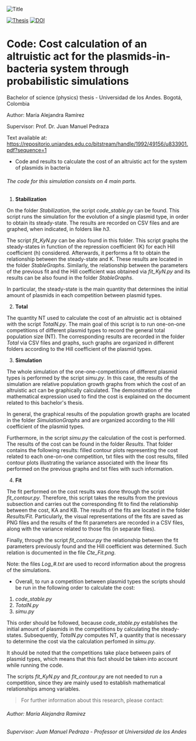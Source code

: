 ![Title](https://user-images.githubusercontent.com/37352289/224666726-0886bbd8-d63e-41e4-b340-c69848807522.png)

[![Thesis](https://img.shields.io/badge/Thesis-link-orange)](https://repositorio.uniandes.edu.co/bitstream/handle/1992/49156/u833901.pdf?sequence=1)
[![DOI](https://zenodo.org/badge/253108861.svg)](https://zenodo.org/badge/latestdoi/253108861)

# Code: Cost calculation of an altruistic act for the plasmids-in-bacteria system through probabilistic simulations
Bachelor of science (physics) thesis  -  Universidad de los Andes. Bogotá, Colombia

Author: María Alejandra Ramírez

Supervisor: Prof. Dr. Juan Manuel Pedraza

Text available at:
https://repositorio.uniandes.edu.co/bitstream/handle/1992/49156/u833901.pdf?sequence=1


- Code and results to calculate the cost of an altruistic act for the system of plasmids in bacteria

###### The code for this simulation consists on 4 main parts.

1. **Stabilization**

On the folder *Stabilization*, the script *code_stable.py* can be found. This script runs the simulation for the evolution of a single plasmid
type, in order to obtain its steady-state. The results are recorded on CSV files and are graphed, when indicated, in folders like *h3*.

The script *fit_KyN.py* can be also found in this folder. This script graphs the steady-states in function of the repression coefficient
(K) for each Hill coefficient (h) considered. Afterwards, it performs a fit to obtain the relationship between the steady-state and K. 
These results are located in the folder *StableGraphs*. Similarly, the relationship between the parameters of the previous fit and 
the Hill coefficient was obtained via *fit_KyN.py* and its results can be also found in the folder *StableGraphs*.

In particular, the steady-state is the main quantity that determines the initial amount of plasmids in each competition between plasmid types.

2. **Total**

The quantity NT used to calculate the cost of an altruistic act is obtained with the script *TotalN.py*. The main goal of this script is to
run one-on-one competitions of different plasmid types to record the general total population size (NT). The corresponding results are recorded
in the folder *Total* via CSV files and graphs, such graphs are organized in different folders according to the Hill coefficient of the plasmid types.

3. **Simulation**

The whole simulation of the one-one-competitions of different plasmid types is performed by the script *simu.py*. In this case, the results
of the simulation are relative population growth graphs from which the cost of an altruistic act can be graphically calculated. The demonstration
of the mathematical expression used to find the cost is explained on the document related to this bachelor's thesis.

In general, the graphical results of the population growth graphs are located in the folder *SimulationGraphs* and are organized according to the Hill 
coefficient of the plasmid types.

Furthermore, in the script *simu.py* the calculation of the cost is performed. The results of the cost can be found in the folder *Results*. 
That folder contains the following results: filled contour plots representing the cost related to each one-on-one competition, txt files with the 
cost results, filled contour plots illustrating the variance associated with the linear fits performed on the previous graphs and txt files with such 
information.

4. **Fit**

The fit performed on the cost results was done through the script *fit_contour.py*. Therefore, this script takes the results from the previous subsection
and carries out the corresponding fit to find the relationship between the cost, KA and KB. The results of the fits are located in the folder
*Results/Fit*. Particularly, the visual representations of the fits are saved as PNG files and the results of the fit parameters are recorded
in a CSV files, along with the variance related to those fits (in separate files).

Finally, through the script *fit_contour.py* the relationship between the fit parameters previously found and the Hill coefficient was determined.
Such relation is documented in the file *Cte_Fit.png*.

Note: the files *Log_#.txt* are used to record information about the progress of the simulations.

- Overall, to run a competition between plasmid types the scripts should be run in the following order to calculate the cost:
1. *code_stable.py*
2. *TotalN.py*
3. *simu.py*

This order should be followed, because *code_stable.py* establishes the initial amount of plasmids in the competitions by calculating the steady-states.
Subsequently, *TotalN.py* computes NT, a quantity that is necessary to determine the cost via the calculation perfomed in *simu.py*.

It should be noted that the competitions take place between pairs of plasmid types, which means that this fact should be taken into account while 
running the code. 

The scripts *fit_KyN.py* and *fit_contour.py* are not needed to run a competition, since they are mainly used to establish mathematical relationships among variables.

>For further information about this research, please contact:
###### Author: María Alejandra Ramírez 

###### Supervisor: Juan Manuel Pedraza - Professor at Universidad de los Andes
